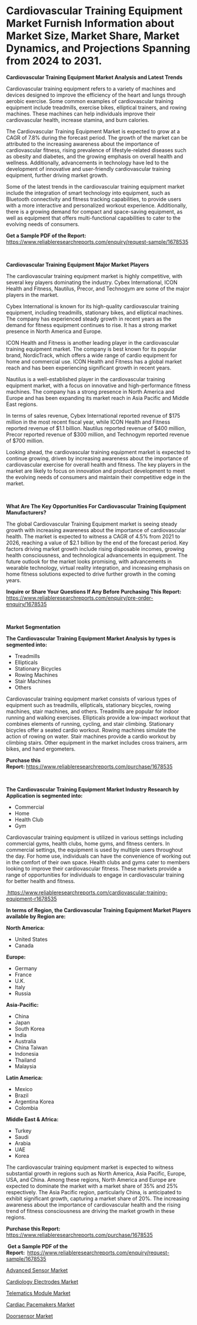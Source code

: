 <p><h1>Cardiovascular Training Equipment Market Furnish Information about Market Size, Market Share, Market Dynamics, and Projections Spanning from 2024 to 2031.</h1></p><p><strong>Cardiovascular Training Equipment Market Analysis and Latest Trends</strong></p>
<p><p>Cardiovascular training equipment refers to a variety of machines and devices designed to improve the efficiency of the heart and lungs through aerobic exercise. Some common examples of cardiovascular training equipment include treadmills, exercise bikes, elliptical trainers, and rowing machines. These machines can help individuals improve their cardiovascular health, increase stamina, and burn calories.</p><p>The Cardiovascular Training Equipment Market is expected to grow at a CAGR of 7.8% during the forecast period. The growth of the market can be attributed to the increasing awareness about the importance of cardiovascular fitness, rising prevalence of lifestyle-related diseases such as obesity and diabetes, and the growing emphasis on overall health and wellness. Additionally, advancements in technology have led to the development of innovative and user-friendly cardiovascular training equipment, further driving market growth.</p><p>Some of the latest trends in the cardiovascular training equipment market include the integration of smart technology into equipment, such as Bluetooth connectivity and fitness tracking capabilities, to provide users with a more interactive and personalized workout experience. Additionally, there is a growing demand for compact and space-saving equipment, as well as equipment that offers multi-functional capabilities to cater to the evolving needs of consumers.</p></p>
<p><strong>Get a Sample PDF of the Report:&nbsp;</strong> <a href="https://www.reliableresearchreports.com/enquiry/request-sample/1678535">https://www.reliableresearchreports.com/enquiry/request-sample/1678535</a></p>
<p>&nbsp;</p>
<p><strong>Cardiovascular Training Equipment Major Market Players</strong></p>
<p><p>The cardiovascular training equipment market is highly competitive, with several key players dominating the industry. Cybex International, ICON Health and Fitness, Nautilus, Precor, and Technogym are some of the major players in the market.</p><p>Cybex International is known for its high-quality cardiovascular training equipment, including treadmills, stationary bikes, and elliptical machines. The company has experienced steady growth in recent years as the demand for fitness equipment continues to rise. It has a strong market presence in North America and Europe.</p><p>ICON Health and Fitness is another leading player in the cardiovascular training equipment market. The company is best known for its popular brand, NordicTrack, which offers a wide range of cardio equipment for home and commercial use. ICON Health and Fitness has a global market reach and has been experiencing significant growth in recent years.</p><p>Nautilus is a well-established player in the cardiovascular training equipment market, with a focus on innovative and high-performance fitness machines. The company has a strong presence in North America and Europe and has been expanding its market reach in Asia Pacific and Middle East regions.</p><p>In terms of sales revenue, Cybex International reported revenue of $175 million in the most recent fiscal year, while ICON Health and Fitness reported revenue of $1.1 billion. Nautilus reported revenue of $400 million, Precor reported revenue of $300 million, and Technogym reported revenue of $700 million.</p><p>Looking ahead, the cardiovascular training equipment market is expected to continue growing, driven by increasing awareness about the importance of cardiovascular exercise for overall health and fitness. The key players in the market are likely to focus on innovation and product development to meet the evolving needs of consumers and maintain their competitive edge in the market.</p></p>
<p>&nbsp;</p>
<p><strong>What Are The Key Opportunities For Cardiovascular Training Equipment Manufacturers?</strong></p>
<p><p>The global Cardiovascular Training Equipment market is seeing steady growth with increasing awareness about the importance of cardiovascular health. The market is expected to witness a CAGR of 4.5% from 2021 to 2026, reaching a value of $2.1 billion by the end of the forecast period. Key factors driving market growth include rising disposable incomes, growing health consciousness, and technological advancements in equipment. The future outlook for the market looks promising, with advancements in wearable technology, virtual reality integration, and increasing emphasis on home fitness solutions expected to drive further growth in the coming years.</p></p>
<p><strong>Inquire or Share Your Questions If Any Before Purchasing This Report:</strong> <a href="https://www.reliableresearchreports.com/enquiry/pre-order-enquiry/1678535">https://www.reliableresearchreports.com/enquiry/pre-order-enquiry/1678535</a></p>
<p>&nbsp;</p>
<p><strong>Market Segmentation</strong></p>
<p><strong>The Cardiovascular Training Equipment Market Analysis by types is segmented into:</strong></p>
<p><ul><li>Treadmills</li><li>Ellipticals</li><li>Stationary Bicycles</li><li>Rowing Machines</li><li>Stair Machines</li><li>Others</li></ul></p>
<p><p>Cardiovascular training equipment market consists of various types of equipment such as treadmills, ellipticals, stationary bicycles, rowing machines, stair machines, and others. Treadmills are popular for indoor running and walking exercises. Ellipticals provide a low-impact workout that combines elements of running, cycling, and stair climbing. Stationary bicycles offer a seated cardio workout. Rowing machines simulate the action of rowing on water. Stair machines provide a cardio workout by climbing stairs. Other equipment in the market includes cross trainers, arm bikes, and hand ergometers.</p></p>
<p><strong>Purchase this Report:&nbsp;</strong><a href="https://www.reliableresearchreports.com/purchase/1678535">https://www.reliableresearchreports.com/purchase/1678535</a></p>
<p>&nbsp;</p>
<p><strong>The Cardiovascular Training Equipment Market Industry Research by Application is segmented into:</strong></p>
<p><ul><li>Commercial</li><li>Home</li><li>Health Club</li><li>Gym</li></ul></p>
<p><p>Cardiovascular training equipment is utilized in various settings including commercial gyms, health clubs, home gyms, and fitness centers. In commercial settings, the equipment is used by multiple users throughout the day. For home use, individuals can have the convenience of working out in the comfort of their own space. Health clubs and gyms cater to members looking to improve their cardiovascular fitness. These markets provide a range of opportunities for individuals to engage in cardiovascular training for better health and fitness.</p></p>
<p><a href="https://www.reliableresearchreports.com/cardiovascular-training-equipment-r1678535">&nbsp;https://www.reliableresearchreports.com/cardiovascular-training-equipment-r1678535</a></p>
<p><strong>In terms of Region, the Cardiovascular Training Equipment Market Players available by Region are:</strong></p>
<p>
    <p> <strong> North America: </strong>
        <ul>
            <li>United States</li>
            <li>Canada</li>
        </ul>
        </p> 
    <p> <strong> Europe: </strong>
        <ul>
            <li>Germany</li>
            <li>France</li>
            <li>U.K.</li>
            <li>Italy</li>
            <li>Russia</li>
        </ul>
        </p> 
    <p> <strong> Asia-Pacific: </strong>
        <ul>
            <li>China</li>
            <li>Japan</li>
            <li>South Korea</li>
            <li>India</li>
            <li>Australia</li>
            <li>China Taiwan</li>
            <li>Indonesia</li>
            <li>Thailand</li>
            <li>Malaysia</li>
        </ul>
        </p> 
    <p> <strong> Latin America: </strong>
        <ul>
            <li>Mexico</li>
            <li>Brazil</li>
            <li>Argentina Korea</li>
            <li>Colombia</li>
        </ul>
        </p> 
    <p> <strong> Middle East & Africa: </strong>
        <ul>
            <li>Turkey</li>
            <li>Saudi</li>
            <li>Arabia</li>
            <li>UAE</li>
            <li>Korea</li>
        </ul>
    </p>
    </p>
<p><p>The cardiovascular training equipment market is expected to witness substantial growth in regions such as North America, Asia Pacific, Europe, USA, and China. Among these regions, North America and Europe are expected to dominate the market with a market share of 35% and 25% respectively. The Asia Pacific region, particularly China, is anticipated to exhibit significant growth, capturing a market share of 20%. The increasing awareness about the importance of cardiovascular health and the rising trend of fitness consciousness are driving the market growth in these regions.</p></p>
<p><strong>Purchase this Report: </strong><a href="https://www.reliableresearchreports.com/purchase/1678535">https://www.reliableresearchreports.com/purchase/1678535</a></p>
<p>&nbsp;<strong>Get a Sample PDF of the Report:&nbsp;&nbsp;</strong><a href="https://www.reliableresearchreports.com/enquiry/request-sample/1678535">https://www.reliableresearchreports.com/enquiry/request-sample/1678535</a></p>
<p><strong></strong></p>
<p><p><a href="https://medium.com/@hesterorn/advanced-sensor-market-research-report-market-forecast-and-growth-prospects-with-a-steady-cagr-of-20177baf732e">Advanced Sensor Market</a></p><p><a href="https://github.com/seamusocallaghan/Market-Research-Report-List-1/blob/main/cardiology-electrodes-market.md">Cardiology Electrodes Market</a></p><p><a href="https://www.linkedin.com/pulse/telematics-module-market-segmentation-geographical-regions-phsze?trackingId=kD5w%2FvFkQg29U60mtLv6vA%3D%3D">Telematics Module Market</a></p><p><a href="https://github.com/graysonwolfe1913/Market-Research-Report-List-1/blob/main/cardiac-pacemakers-market.md">Cardiac Pacemakers Market</a></p><p><a href="https://medium.com/@emma.white454357/doorsensor-market-global-market-share-and-ranking-overall-sales-and-demand-forecast-2024-2031-affa415d2903">Doorsensor Market</a></p></p>